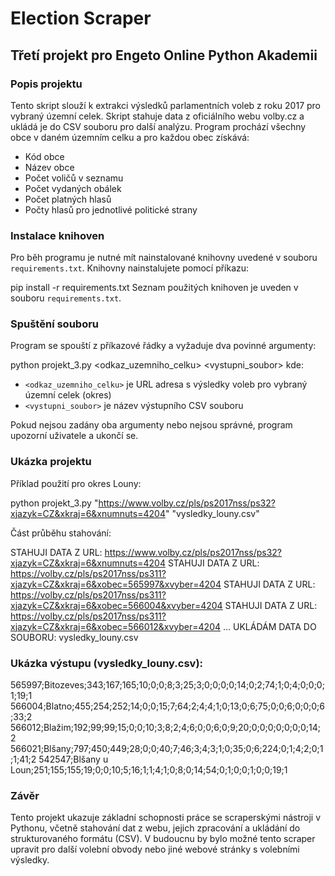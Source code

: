 # **Election Scraper**
## Třetí projekt pro Engeto Online Python Akademii

### **Popis projektu**
Tento skript slouží k extrakci výsledků parlamentních voleb z roku 2017 pro vybraný územní celek. Skript stahuje data z oficiálního webu volby.cz a ukládá je do CSV souboru pro další analýzu. Program prochází všechny obce v daném územním celku a pro každou obec získává:

- Kód obce
- Název obce
- Počet voličů v seznamu
- Počet vydaných obálek
- Počet platných hlasů
- Počty hlasů pro jednotlivé politické strany

### **Instalace knihoven**
Pro běh programu je nutné mít nainstalované knihovny uvedené v souboru `requirements.txt`. Knihovny nainstalujete pomocí příkazu:

pip install -r requirements.txt
Seznam použitých knihoven je uveden v souboru `requirements.txt`.

### **Spuštění souboru**
Program se spouští z příkazové řádky a vyžaduje dva povinné argumenty:

python projekt_3.py <odkaz_uzemniho_celku> <vystupni_soubor>
kde:
- `<odkaz_uzemniho_celku>` je URL adresa s výsledky voleb pro vybraný územní celek (okres)
- `<vystupni_soubor>` je název výstupního CSV souboru

Pokud nejsou zadány oba argumenty nebo nejsou správné, program upozorní uživatele a ukončí se.

### **Ukázka projektu**
Příklad použití pro okres Louny:

python projekt_3.py "https://www.volby.cz/pls/ps2017nss/ps32?xjazyk=CZ&xkraj=6&xnumnuts=4204" "vysledky_louny.csv"

Část průběhu stahování:

STAHUJI DATA Z URL: https://www.volby.cz/pls/ps2017nss/ps32?xjazyk=CZ&xkraj=6&xnumnuts=4204 STAHUJI DATA Z URL: https://volby.cz/pls/ps2017nss/ps311?xjazyk=CZ&xkraj=6&xobec=565997&xvyber=4204 STAHUJI DATA Z URL: https://volby.cz/pls/ps2017nss/ps311?xjazyk=CZ&xkraj=6&xobec=566004&xvyber=4204 STAHUJI DATA Z URL: https://volby.cz/pls/ps2017nss/ps311?xjazyk=CZ&xkraj=6&xobec=566012&xvyber=4204 ... UKLÁDÁM DATA DO SOUBORU: vysledky_louny.csv


### **Ukázka výstupu (vysledky_louny.csv):**
565997;Bitozeves;343;167;165;10;0;0;8;3;25;3;0;0;0;0;14;0;2;74;1;0;4;0;0;0;1;19;1 566004;Blatno;455;254;252;14;0;0;15;7;64;2;4;4;1;0;13;0;6;75;0;0;6;0;0;0;6;33;2 566012;Blažim;192;99;99;15;0;0;10;3;8;2;4;6;0;0;6;0;9;20;0;0;0;0;0;0;0;14;2 566021;Blšany;797;450;449;28;0;0;40;7;46;3;4;3;1;0;35;0;6;224;0;1;4;2;0;1;1;41;2 542547;Blšany u Loun;251;155;155;19;0;0;10;5;16;1;1;4;1;0;8;0;14;54;0;1;0;0;1;0;0;19;1


### **Závěr**
Tento projekt ukazuje základní schopnosti práce se scraperskými nástroji v Pythonu, včetně stahování dat z webu, jejich zpracování a ukládání do strukturovaného formátu (CSV). V budoucnu by bylo možné tento scraper upravit pro další volební obvody nebo jiné webové stránky s volebními výsledky.
